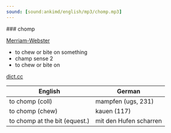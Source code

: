 ```yaml
---
sound: [sound:ankimd/english/mp3/chomp.mp3]
---
```


\### chomp

[Merriam-Webster](https://www.merriam-webster.com/dictionary/chomp)

- to chew or bite on something
- champ sense 2
- to chew or bite on

[dict.cc](https://www.dict.cc/chomp)

| English        | German       |
| -------------- | ------------ |
| to chomp (coll) | mampfen (ugs, 231) |
| to chomp (chew) | kauen (117) |
| to chomp at the bit (equest.) | mit den Hufen scharren |
